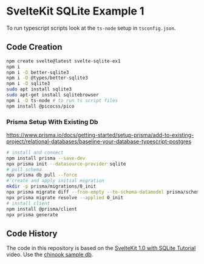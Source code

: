 # SvelteKit SQLite Example 1

To run typescript scripts look at the `ts-node` setup in `tsconfig.json`.

## Code Creation

```bash
npm create svelte@latest svelte-sqlite-ex1
npm i
npm i -D better-sqlite3
npm i -D @types/better-sqlite3
npm i -D sqlite3
sudo apt install sqlite3
sudo apt-get install sqlitebrowser
npm i -D ts-node # to run ts script files
npm install @picocss/pico
```

### Prisma Setup With Existing Db

https://www.prisma.io/docs/getting-started/setup-prisma/add-to-existing-project/relational-databases/baseline-your-database-typescript-postgres

```bash
# install and connect
npm install prisma --save-dev
npx prisma init --datasource-provider sqlite
# pull schema
npx prisma db pull --force
# create and apply initial migration
mkdir -p prisma/migrations/0_init
npx prisma migrate diff --from-empty --to-schema-datamodel prisma/schema.prisma --script > prisma/migrations/0_init/migration.sql
npx prisma migrate resolve --applied 0_init
# install client
npm install @prisma/client
npx prisma generate
```

## Code History

The code in this repository is based on the
[SvelteKit 1.0 with SQLite Tutorial](https://youtu.be/iO4VUbQ6ua4)
video.
Use the [chinook sample db](https://www.sqlitetutorial.net/sqlite-sample-database/).
